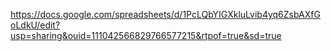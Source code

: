 https://docs.google.com/spreadsheets/d/1PcLQbYIGXkluLvib4yq6ZsbAXfGoLdkU/edit?usp=sharing&ouid=111042566829766577215&rtpof=true&sd=true 